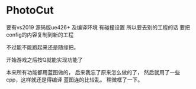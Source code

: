 # PhotoCut
要有vs2019
源码版ue426+ 及编译环境
有碰撞设置
所以要去别的工程的话
要把config的内容复制到新的工程

不过能不能跑起来还是随缘把。

开始游戏之后按Q就能实现功能了

本来所有功能都用蓝图做的，
后来我忘了原来怎么做的了，
然后就用了一些cpp，这样就还是得编译
蓝图连的比较乱。 稍微框了一下。

